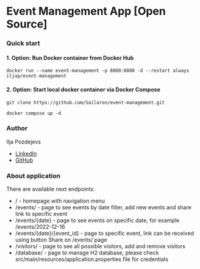 # Event Management App [Open Source]

### Quick start

#### 1. Option: Run Docker container from Docker Hub
~~~
docker run --name event-management -p 8080:8080 -d --restart always iljap/event-management
~~~
#### 2. Option: Start local docker container via Docker Compose
~~~
git clone https://github.com/Sailaron/event-management.git
~~~
~~~
docker compose up -d
~~~
### Author

Ilja Pozdejevs

* [LinkedIn](https://www.linkedin.com/in/ilja-pozdejevs/?locale=en_US)
* [GitHub](https://github.com/Sailaron)

### About application
 
There are available next endpoints:  
* / - homepage with navigation menu  
* /events/ - page to see events by date filter, add new events and share link to specific event  
* /events/{date} - page to see events on specific date, for example /events/2022-12-16  
* /events/{date}/{event_id} - page to specific event, link can be received using button Share on /events/ page  
* /visitors/ - page to see all possible visitors, add and remove visitors  
* /database/ - page to manage H2 database, please check src/main/resources/application.properties file for credentials  
